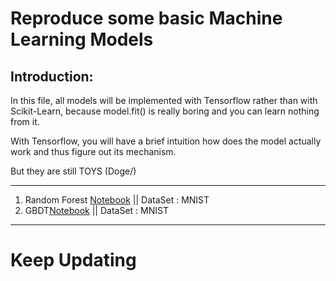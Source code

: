 # Reproduce some basic Machine Learning Models

## Introduction:

In this file, all models will be implemented with Tensorflow rather than with Scikit-Learn, because model.fit() is really boring and you can learn nothing from it. 

With Tensorflow, you will have a brief intuition how does the model actually work and thus figure out its mechanism.

But they are still TOYS (Doge/)

----

1. Random Forest [Notebook](https://github.com/LiZongyue/Classic-Model-Reproduce/blob/master/Machine_Learning/RandomForrest.ipynb) || DataSet : MNIST
2. GBDT[Notebook](https://github.com/LiZongyue/Classic-Model-Reproduce/blob/master/Machine_Learning/GBDT.ipynb) || DataSet : MNIST

-----
# Keep Updating
